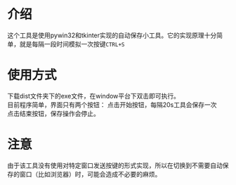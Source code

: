 # 介绍
这个工具是使用pywin32和tkinter实现的自动保存小工具。它的实现原理十分简单，就是每隔一段时间模拟一次按键`CTRL+S`

# 使用方式
下载dist文件夹下的exe文件，在window平台下双击即可执行。  
目前程序简单，界面只有两个按钮：
点击开始按钮，每隔20s工具会保存一次  
点击结束按钮，保存操作会停止。  

# 注意  
由于该工具没有使用对特定窗口发送按键的形式实现，所以在切换到不需要自动保存的窗口（比如浏览器）时，可能会造成不必要的麻烦。